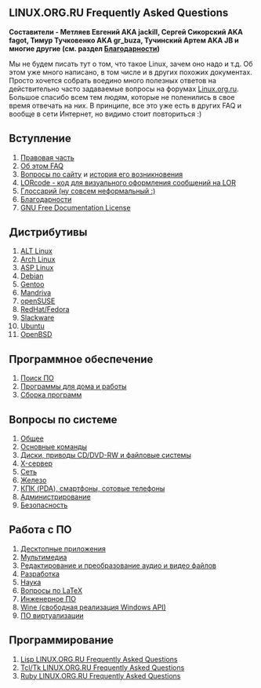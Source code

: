 ## LINUX.ORG.RU Frequently Asked Questions

**Составители - Метляев Евгений AKA jackill, Сергей Сикорский AKA fagot,
Тимур Тучковенко AKA gr_buza, Тучинский Артем AKA JB и многие другие
(см. раздел [Благодарности](Благодарности "wikilink"))**

Мы не будем писать тут о том, что такое Linux, зачем оно надо и т.д. Об
этом уже много написано, в том числе и в других похожих документах.
Просто хочется собрать воедино много полезных ответов на
действительно часто задаваемые вопросы на форумах
[Linux.org.ru](http://www.linux.org.ru/view-section.jsp?section=2).
Большое спасибо всем тем людям, которые не поленились в свое время
отвечать на них. В принципе, все это уже есть в других FAQ и вообще в
сети Интернет, но видимо стоит повториться :)

## Вступление

1.  [Правовая часть](Правовая_часть "wikilink")
2.  [Об этом FAQ](Об_этом_FAQ "wikilink")
3.  [Вопросы по сайту](Linux-org-ru "wikilink") и [история его
    возникновения](LOR_History "wikilink")
4.  [LORcode - код для визуального оформления сообщений на
    LOR](Lorcode "wikilink")
5.  [Глоссарий (ну совсем неформальный
    :)](Глоссарий_\(ну_совсем_неформальный_:\) "wikilink")
6.  [Благодарности](Благодарности "wikilink")
7.  [GNU Free Documentation
    License](GNU_Free_Documentation_License "wikilink")

## Дистрибутивы

1.  [ALT Linux](ALT_Linux "wikilink")
2.  [Arch Linux](Arch_Linux "wikilink")
3.  [ASP Linux](ASP_Linux "wikilink")
4.  [Debian](Debian "wikilink")
5.  [Gentoo](Gentoo "wikilink")
6.  [Mandriva](Mandriva "wikilink")
7.  [openSUSE](openSUSE "wikilink")
8.  [RedHat/Fedora](RedHat_Fedora "wikilink")
9.  [Slackware](Slackware "wikilink")
10. [Ubuntu](Ubuntu "wikilink")
11. [OpenBSD](OpenBSD "wikilink")

## Программное обеспечение

1.  [Поиск ПО](Поиск_ПО "wikilink")
2.  [Программы для дома и
    работы](Программы_для_дома_и_работы "wikilink")
3.  [Сборка программ](Сборка_программ "wikilink")

## Вопросы по системе

1.  [Общее](General "wikilink")
2.  [Основные команды](Основные_команды "wikilink")
3.  [Диски, приводы CD/DVD-RW и файловые
    системы](Диски,_приводы_CD_DVD-RW_и_файловые_системы "wikilink")
4.  [X-сервер](X-сервер "wikilink")
5.  [Сеть](Network "wikilink")
6.  [Железо](Hardware "wikilink")
7.  [КПК (PDA), смартфоны, сотовые
    телефоны](КПК_\(PDA\),_смартфоны,_сотовые_телефоны "wikilink")
8.  [Администрирование](Admin "wikilink")
9.  [Безопасность](Linux_Security_FAQ "wikilink")

## Работа с ПО

1.  [Десктопные приложения](Desktop "wikilink")
2.  [Мультимедиа](Multimedia "wikilink")
3.  [Редактирование и преобразование аудио и видео
    файлов](Редактирование_и_преобразование_аудио_и_видео_файлов "wikilink")
4.  [Разработка](Development "wikilink")
5.  [Наука](LOR-FAQ-Scientific "wikilink")
6.  [Вопросы по LaTeX](LOR-FAQ-LaTeX "wikilink")
7.  [Инженерное ПО](Инженерное_ПО "wikilink")
8.  [Wine (свободная реализация Windows API)](Wine "wikilink")
9.  [ПО виртуализации](Virtualization "wikilink")

## Программирование

1.  [Lisp LINUX.ORG.RU Frequently Asked
    Questions](lisp-lor-faq "wikilink")
2.  [Tcl/Tk LINUX.ORG.RU Frequently Asked
    Questions](tcl_tk-lor-faq "wikilink")
3.  [Ruby LINUX.ORG.RU Frequently Asked
    Questions](lor-faq-ruby "wikilink")